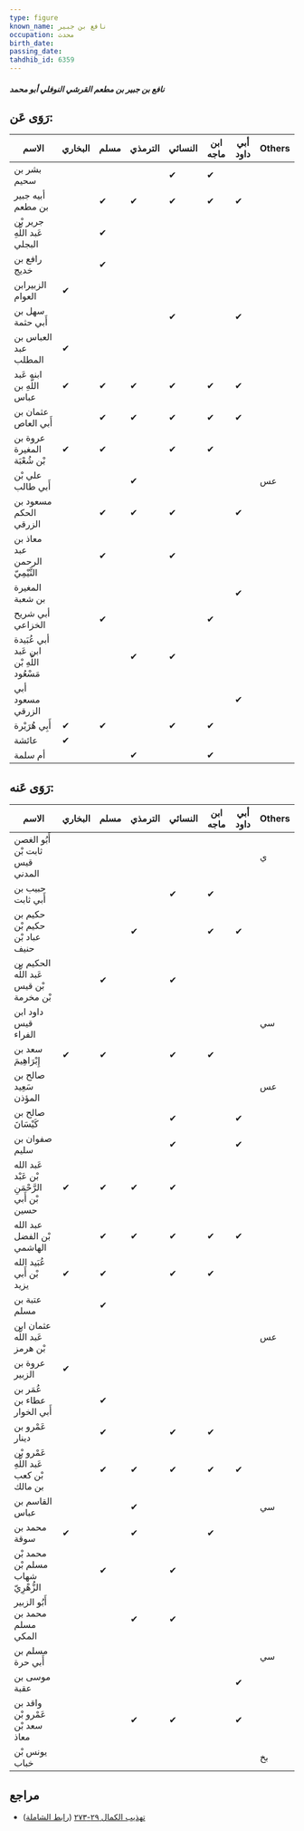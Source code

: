 ```yaml
---
type: figure
known_name: نافع بن جبير
occupation: محدث
birth_date:
passing_date:
tahdhib_id: 6359
---
```

##### نافع بن جبير بن مطعم القرشي النوفلي أبو محمد

## رَوَى عَن:
| الاسم                                     | البخاري | مسلم | الترمذي | النسائي | ابن ماجه | أبي داود | Others |
| ----------------------------------------- | ------- | ---- | ------- | ------- | -------- | -------- | ------ |
| بشر بن سحيم                               |         |      |         | ✔       | ✔        |          |        |
| أبيه جبير بن مطعم                         |         | ✔    | ✔       | ✔       | ✔        | ✔        |        |
| جرير بْن عَبد اللَّهِ البجلي              |         | ✔    |         |         |          |          |        |
| رافع بن خديج                              |         | ✔    |         |         |          |          |        |
| الزبيرابن العوام                          | ✔       |      |         |         |          |          |        |
| سهل بن أَبي حثمة                          |         |      |         | ✔       |          | ✔        |        |
| العباس بن عبد المطلب                      | ✔       |      |         |         |          |          |        |
| ابنه عَبد اللَّهِ بن عباس                 | ✔       | ✔    | ✔       | ✔       | ✔        | ✔        |        |
| عثمان بن أَبي العاص                       |         | ✔    | ✔       | ✔       | ✔        | ✔        |        |
| عروة بن المغيرة بْن شُعْبَة               | ✔       | ✔    |         | ✔       | ✔        |          |        |
| علي بْن أَبي طالب                         |         |      | ✔       |         |          |          | عس     |
| مسعود بن الحكم الزرقي                     |         | ✔    | ✔       | ✔       |          | ✔        |        |
| معاذ بن عبد الرحمن التَّيْمِيّ            |         | ✔    |         | ✔       |          |          |        |
| المغيرة بن شعبة                           |         |      |         |         |          | ✔        |        |
| أبي شريح الخزاعي                          |         | ✔    |         |         | ✔        |          |        |
| أبي عُبَيدة ابن عَبد اللَّهِ بْن مَسْعُود |         |      | ✔       | ✔       |          |          |        |
| أبي مسعود الزرقي                          |         |      |         |         |          | ✔        |        |
| أَبِي هُرَيْرة                            | ✔       | ✔    |         | ✔       | ✔        |          |        |
| عائشة                                     | ✔       |      |         |         |          |          |        |
| أم سلمة                                   |         |      | ✔       |         | ✔        |          |        |
## رَوَى عَنه:
| الاسم                                         | البخاري | مسلم | الترمذي | النسائي | ابن ماجه | أبي داود | Others |
| --------------------------------------------- | ------- | ---- | ------- | ------- | -------- | -------- | ------ |
| أَبُو الغصن ثابت بْن قيس المدني               |         |      |         |         |          |          | ي      |
| حبيب بن أَبي ثابت                             |         |      |         | ✔       | ✔        |          |        |
| حكيم بن حكيم بْن عباد بْن حنيف                |         |      | ✔       |         | ✔        | ✔        |        |
| الحكيم بن عَبد اللَّه بْن قيس بْن مخرمة       |         | ✔    |         | ✔       |          |          |        |
| داود ابن قيس الفراء                           |         |      |         |         |          |          | سي     |
| سعد بن إِبْرَاهِيمَ                           | ✔       | ✔    |         | ✔       | ✔        |          |        |
| صالح بن سَعِيد المؤذن                         |         |      |         |         |          |          | عس     |
| صالح بن كَيْسَانَ                             |         |      |         | ✔       |          | ✔        |        |
| صفوان بن سليم                                 |         |      |         | ✔       |          | ✔        |        |
| عَبد الله بْن عَبْد الرَّحْمَنِ بْن أَبي حسين | ✔       | ✔    | ✔       | ✔       |          |          |        |
| عبد الله بْن الفضل الهاشمي                    |         | ✔    | ✔       | ✔       | ✔        | ✔        |        |
| عُبَيد الله بْن أَبي يزيد                     | ✔       | ✔    |         | ✔       | ✔        |          |        |
| عتبة بن مسلم                                  |         | ✔    |         |         |          |          |        |
| عثمان ابن عَبد اللَّه بْن هرمز                |         |      |         |         |          |          | عس     |
| عروة بن الزبير                                | ✔       |      |         |         |          |          |        |
| عُمَر بن عطاء بن أَبي الخوار                  |         | ✔    |         |         |          |          |        |
| عَمْرو بن دينار                               |         | ✔    |         | ✔       | ✔        |          |        |
| عَمْرو بْن عَبد اللَّهِ بْن كعب بن مالك       |         | ✔    | ✔       | ✔       | ✔        | ✔        |        |
| القاسم بن عباس                                |         |      | ✔       |         |          |          | سي     |
| محمد بن سوقة                                  | ✔       |      | ✔       |         | ✔        |          |        |
| محمد بْن مسلم بْن شهاب الزُّهْرِيّ            |         | ✔    |         | ✔       |          |          |        |
| أَبُو الزبير محمد بن مسلم المكي               |         |      | ✔       | ✔       |          |          |        |
| مسلم بن أَبي حرة                              |         |      |         |         |          |          | سي     |
| موسى بن عقبة                                  |         |      |         |         |          | ✔        |        |
| واقد بن عَمْرو بْن سعد بْن معاذ               |         |      | ✔       | ✔       |          | ✔        |        |
| يونس بْن خباب                                 |         |      |         |         |          |          | بخ     |
## مراجع
- [تهذيب الكمال ٢٩-٢٧٣](obsidian://open?vault=Tahdhib-al-Kamal&file=Figures/٦٣٥٩-نافع%20بن%20جبير%20بن%20مطعم%20القرشي%20النوفلي%20أبو%20محمد) ([رابط الشاملة](https://shamela.ws/book/3722/15844))